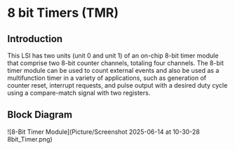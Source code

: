 # 8 bit Timers (TMR)

## Introduction
This LSI has two units (unit 0 and unit 1) of an on-chip 8-bit timer module that comprise two 8-bit
counter channels, totaling four channels. The 8-bit timer module can be used to count external
events and also be used as a multifunction timer in a variety of applications, such as generation of
counter reset, interrupt requests, and pulse output with a desired duty cycle using a compare-match
signal with two registers.

## Block Diagram
![8-Bit Timer Module](Picture/Screenshot 2025-06-14 at 10-30-28 8bit_Timer.png)
